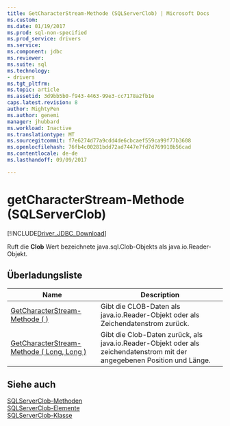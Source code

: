 ```yaml
---
title: GetCharacterStream-Methode (SQLServerClob) | Microsoft Docs
ms.custom: 
ms.date: 01/19/2017
ms.prod: sql-non-specified
ms.prod_service: drivers
ms.service: 
ms.component: jdbc
ms.reviewer: 
ms.suite: sql
ms.technology:
- drivers
ms.tgt_pltfrm: 
ms.topic: article
ms.assetid: 3d9bb5b0-f943-4463-99e3-cc7178a2fb1e
caps.latest.revision: 8
author: MightyPen
ms.author: genemi
manager: jhubbard
ms.workload: Inactive
ms.translationtype: MT
ms.sourcegitcommit: f7e6274d77a9cdd4de6cbcaef559ca99f77b3608
ms.openlocfilehash: 76fb4c00281bdd72ad7447e7fd7d769910b56cad
ms.contentlocale: de-de
ms.lasthandoff: 09/09/2017

---
```

# <a name="getcharacterstream-method-sqlserverclob"></a>getCharacterStream-Methode (SQLServerClob)
[!INCLUDE[Driver_JDBC_Download](../../../includes/driver_jdbc_download.md)]

  Ruft die **Clob** Wert bezeichnete java.sql.Clob-Objekts als java.io.Reader-Objekt.  
  
## <a name="overload-list"></a>Überladungsliste  
  
|Name|Description|  
|----------|-----------------|  
|[GetCharacterStream-Methode &#40; &#41;](../../../connect/jdbc/reference/getcharacterstream-method.md)|Gibt die CLOB-Daten als java.io.Reader-Objekt oder als Zeichendatenstrom zurück.|  
|[GetCharacterStream-Methode &#40; Long, Long &#41;](../../../connect/jdbc/reference/getcharacterstream-method-long-long.md)|Gibt die Clob-Daten zurück, als java.io.Reader-Objekt oder als zeichendatenstrom mit der angegebenen Position und Länge.|  
  
## <a name="see-also"></a>Siehe auch  
 [SQLServerClob-Methoden](../../../connect/jdbc/reference/sqlserverclob-methods.md)   
 [SQLServerClob-Elemente](../../../connect/jdbc/reference/sqlserverclob-members.md)   
 [SQLServerClob-Klasse](../../../connect/jdbc/reference/sqlserverclob-class.md)  
  
  

